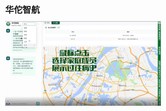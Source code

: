 # 华佗智航

[![点击观看视频](https://github.com/LiuZQ802/HuatuoZhihang/raw/main/assets/video.png)](https://github.com/LiuZQ802/HuatuoZhihang/blob/main/assets/video/demo.mp4)
